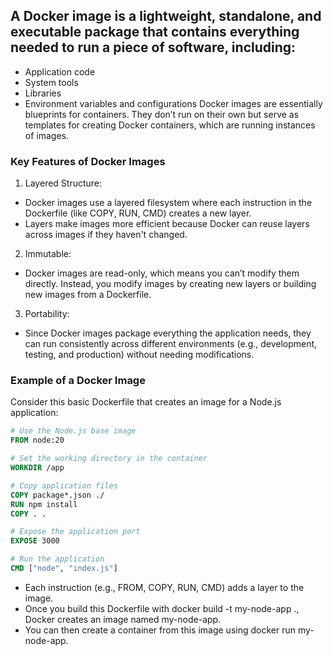 ## A Docker image is a lightweight, standalone, and executable package that contains everything needed to run a piece of software, including:

- Application code
- System tools
- Libraries
- Environment variables and configurations
Docker images are essentially blueprints for containers. They don’t run on their own but serve as templates for creating Docker containers, which are running instances of images.

### Key Features of Docker Images
1. Layered Structure:

- Docker images use a layered filesystem where each instruction in the Dockerfile (like COPY, RUN, CMD) creates a new layer.
- Layers make images more efficient because Docker can reuse layers across images if they haven't changed.

2. Immutable:

- Docker images are read-only, which means you can’t modify them directly. Instead, you modify images by creating new layers or building new images from a Dockerfile.

3. Portability:

- Since Docker images package everything the application needs, they can run consistently across different environments (e.g., development, testing, and production) without needing modifications.

### Example of a Docker Image

Consider this basic Dockerfile that creates an image for a Node.js application:

``` Dockerfile
# Use the Node.js base image
FROM node:20

# Set the working directory in the container
WORKDIR /app

# Copy application files
COPY package*.json ./
RUN npm install
COPY . .

# Expose the application port
EXPOSE 3000

# Run the application
CMD ["node", "index.js"]
```
- Each instruction (e.g., FROM, COPY, RUN, CMD) adds a layer to the image.
- Once you build this Dockerfile with docker build -t my-node-app ., Docker creates an image named my-node-app.
- You can then create a container from this image using docker run my-node-app.
